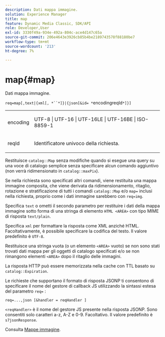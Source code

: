 ```yaml
---
description: Dati mappa immagine.
solution: Experience Manager
title: map
feature: Dynamic Media Classic, SDK/API
role: Developer,User
exl-id: 3330f49a-934e-492a-804c-ace4d147c65a
source-git-commit: 206e4643e3926cb85b4be2189743578f88180be7
workflow-type: tm+mt
source-wordcount: '213'
ht-degree: 7%

---
```


# map{#map}

Dati mappa immagine.

`req=map[,text|{xml[, *``*]}|{json[&id= *`encodingreqId`*]}]`

<table id="simpletable_10F2152FDF33411491FBBAFD173CA5ED"> 
 <tr class="strow"> 
  <td class="stentry"> <p><span class="codeph"><span class="varname"> encoding</span></span> </p> </td> 
  <td class="stentry"> <p><span class="codeph"> UTF-8 | UTF-16 | UTF-16LE | UTF-16BE | ISO-8859-1</span> </p></td> 
 </tr> 
 <tr class="strow"> 
  <td class="stentry"> <p><span class="codeph"><span class="varname"> reqId</span></span> </p></td> 
  <td class="stentry"> <p>Identificatore univoco della richiesta. </p></td> 
 </tr> 
</table>

Restituisce `catalog::Map` senza modifiche quando si esegue una query su una voce di catalogo semplice senza specificare alcun comando aggiuntivo (non verrà ridimensionato in `catalog::maxPix`).

Se nella richiesta sono specificati altri comandi, viene restituita una mappa immagine composita, che viene derivata da ridimensionamento, ritaglio, rotazione e stratificazione di tutti i comandi `catalog::Map` e/o `map=` inclusi nella richiesta, proprio come i dati immagine sarebbero con `req=img`.

Specifica `text` o ometti il secondo parametro per restituire i dati della mappa immagine sotto forma di una stringa di elemento `HTML <AREA>` con tipo MIME di risposta `text/plain`.

Specifica `xml` per formattare la risposta come XML anziché HTML. Facoltativamente, è possibile specificare la codifica del testo. Il valore predefinito è `UTF-8`.

Restituisce una stringa vuota (o un elemento `<AREA>` vuoto) se non sono stati trovati dati mappa per gli oggetti di catalogo specificati e/o se non rimangono elementi `<AREA>` dopo il ritaglio delle immagini.

La risposta HTTP può essere memorizzata nella cache con TTL basato su `catalog::Expiration`.

Le richieste che supportano il formato di risposta JSONP ti consentono di specificare il nome del gestore di callback JS utilizzando la sintassi estesa del parametro `req=` :

`req=...,json [&handler = reqHandler ]`

`<reqHandler>` è il nome del gestore JS presente nella risposta JSONP. Sono consentiti solo caratteri a-z, A-Z e 0-9. Facoltativo. Il valore predefinito è `s7jsonResponse`.

Consulta [Mappe immagine](../../../../../../is-api/http-ref/image-serving-api-ref/c-http-protocol-reference/c-syntax-and-features/r-image-maps.md#reference-ff7d1bac2a064104b0c508a81316fdab).
